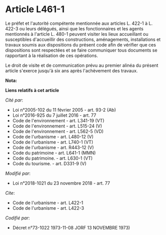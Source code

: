 # Article L461-1

Le préfet et l'autorité compétente mentionnée aux articles L. 422-1 à L. 422-3 ou leurs délégués, ainsi que les
fonctionnaires et les agents mentionnés à l'article L. 480-1 peuvent visiter les lieux accueillant ou susceptibles
d'accueillir des constructions, aménagements, installations et travaux soumis aux dispositions du présent code afin de
vérifier que ces dispositions sont respectées et se faire communiquer tous documents se rapportant à la réalisation de ces
opérations.

Le droit de visite et de communication prévu au premier alinéa du présent article s'exerce jusqu'à six ans après l'achèvement
des travaux.

**Nota:**



**Liens relatifs à cet article**

_Cité par_:

  - Loi n°2005-102 du 11 février 2005 - art. 93-2 (Ab)
  - Loi n°2016-925 du 7 juillet 2016 - art. 77
  - Code de l'environnement - art. L341-19 (VT)
  - Code de l'environnement - art. L515-24 (V)
  - Code de l'environnement - art. L562-5 (VD)
  - Code de l'urbanisme - art. L480-12 (V)
  - Code de l'urbanisme - art. L740-1 (VT)
  - Code de l'urbanisme - art. R443-12 (V)
  - Code du patrimoine - art. L641-1 (MMN)
  - Code du patrimoine. - art. L630-1 (VT)
  - Code du tourisme. - art. D331-9 (V)

_Modifié par_:

  - Loi n°2018-1021 du 23 novembre 2018 - art. 77

_Cite_:

  - Code de l'urbanisme - art. L422-1
  - Code de l'urbanisme - art. L422-3

_Codifié par_:

  - Décret n°73-1022 1973-11-08 JORF 13 NOVEMBRE 1973)
